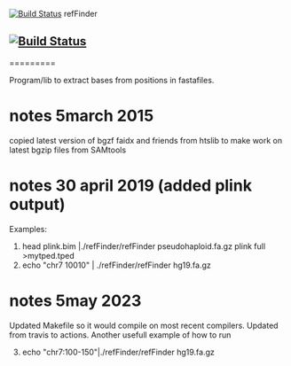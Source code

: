 [![Build Status](https://travis-ci.org/ANGSD/refFinder.svg?branch=master)](https://travis-ci.org/ANGSD/refFinder)
refFinder

## [![Build Status](https://github.com/ANGSD/refFinder/actions/workflows/c-cpp.yml/badge.svg)](https://github.com/ANGSD/refFinder/actions/workflows/c-cpp.yml) 
=========

Program/lib to extract bases from positions in fastafiles.

notes 5march 2015
=========
copied latest version of bgzf faidx and friends from htslib to make work on latest bgzip files from SAMtools

notes 30 april 2019 (added plink output)
=========
Examples:
1)  head plink.bim |./refFinder/refFinder pseudohaploid.fa.gz plink full >mytped.tped
2) echo "chr7 10010" | ./refFinder/refFinder hg19.fa.gz 

notes 5may 2023
=========
Updated Makefile so it would compile on most recent compilers. Updated from travis to actions.
Another usefull example of how to run

3) echo "chr7:100-150"|./refFinder/refFinder hg19.fa.gz 
